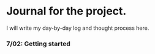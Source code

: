 # Journal for the project. 
I will write my day-by-day log and thought process here.


### 7/02: Getting started
